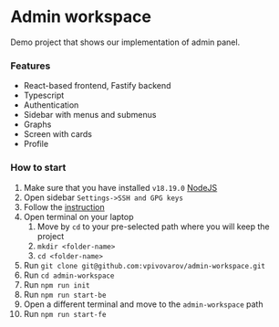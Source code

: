 # Admin workspace

Demo project that shows our implementation of admin panel.

### Features

- React-based frontend, Fastify backend
- Typescript
- Authentication
- Sidebar with menus and submenus
- Graphs
- Screen with cards
- Profile

### How to start

1. Make sure that you have installed `v18.19.0` [NodeJS](https://nodejs.org/download/release/v18.19.0/)
2. Open sidebar `Settings->SSH and GPG keys`
3. Follow the [instruction](https://docs.github.com/authentication/connecting-to-github-with-ssh)
4. Open terminal on your laptop
   1. Move by `cd` to your pre-selected path where you will keep the project
   2. `mkdir <folder-name>`
   3. `cd <folder-name>`
5. Run `git clone git@github.com:vpivovarov/admin-workspace.git`
6. Run `cd admin-workspace`
7. Run `npm run init`
8. Run `npm run start-be`
9. Open a different terminal and move to the `admin-workspace` path
10. Run `npm run start-fe`
